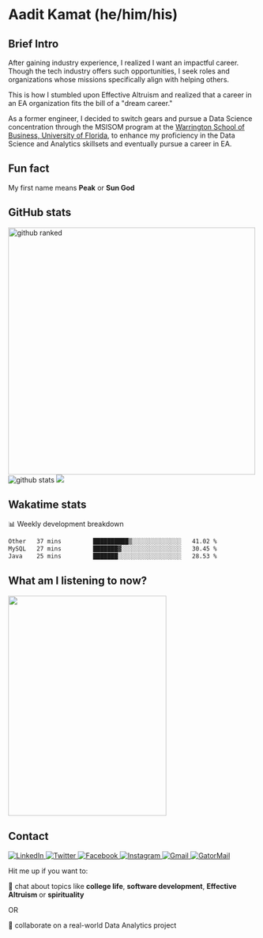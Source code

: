 # Aadit Kamat (he/him/his)

## Brief Intro
After gaining industry experience, I realized I want an impactful career. Though the tech industry offers such opportunities, I seek roles and organizations whose missions specifically align with helping others.

This is how I stumbled upon Effective Altruism and realized that a career in an EA organization fits the bill of a "dream career."

As a former engineer, I decided to switch gears and pursue a Data Science concentration through the MSISOM program at the [Warrington School of Business, University of Florida](https://warrington.ufl.edu/), to enhance my proficiency in the Data Science and Analytics skillsets and eventually pursue a career in EA.

## Fun fact
My first name means **Peak** or **Sun God**

## GitHub stats
<div>
<img src="https://githubranked.com/api/generate?name=aaditkamat" alt="github ranked" height="500" />
<img src="https://github-profile-trophy.vercel.app/?username=aaditkamat&theme=onedark" alt="github stats" /> 
<img src="https://github-readme-streak-stats.herokuapp.com/?user=aaditkamat&theme=react" />
</div>

## Wakatime stats
📊 Weekly development breakdown
<!--START_SECTION:waka-->

```txt
Other   37 mins         ██████████▒░░░░░░░░░░░░░░   41.02 %
MySQL   27 mins         ███████▓░░░░░░░░░░░░░░░░░   30.45 %
Java    25 mins         ███████░░░░░░░░░░░░░░░░░░   28.53 %
```

<!--END_SECTION:waka-->

## What am I listening to now?
<img width="320" height="445" src="https://spotify-github-profile.vercel.app/api/view?uid=21w5qrmgsdsccbhg24a2x3fhi&cover_image=true&theme=default&show_offline=false&background_color=121212&interchange=false">

## Contact
<p>
<a href="https://www.linkedin.com/in/aaditkamat">
		<img alt="LinkedIn" src="https://img.shields.io/badge/LinkedIn-0077B5?style=for-the-badge&logo=linkedin&logoColor=white" />
</a>
<a href="https://twitter.com/aaditkamat">
		<img alt="Twitter" src="https://img.shields.io/badge/Twitter-1DA1F2?style=for-the-badge&logo=twitter&logoColor=white" />
</a>
<a href="https://facebook.com/AaditKam">
		<img alt="Facebook" src="https://img.shields.io/badge/Facebook-1877F2?style=for-the-badge&logo=facebook&logoColor=white" />
</a>
<a href="https://instagram.com/aadit_kamat/">
  <img alt="Instagram" src="https://img.shields.io/badge/Instagram-E4405F?style=for-the-badge&logo=instagram&logoColor=white"/>
</a>
<a href="mailto:playful_gambit0f@icloud.com">
   <img alt="Gmail" src="https://img.shields.io/badge/Gmail-D14836?style=for-the-badge&logo=gmail&logoColor=white"/>
</a>
<a href="mailto:aadit.kamat@ufl.edu">
   <img alt="GatorMail" src="https://img.shields.io/badge/Microsoft_Outlook-0078D4?style=for-the-badge&logo=microsoft-outlook&logoColor=white"/>
</a>
</p>

Hit me up if you want to:

💬 chat about topics like **college life**, **software development**, **Effective Altruism** or **spirituality**

OR

👯 collaborate on a real-world Data Analytics project
